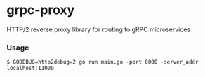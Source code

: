 # grpc-proxy
HTTP/2 reverse proxy library for routing to gRPC microservices

### Usage

```
$ GODEBUG=http2debug=2 go run main.go -port 8000 -server_addr localhost:11000
```
